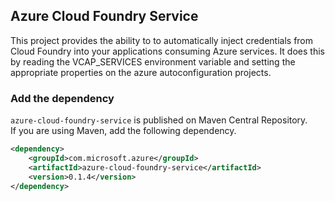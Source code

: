 ## Azure Cloud Foundry Service
This project provides the ability to to automatically inject credentials from Cloud Foundry into your
applications consuming Azure services.  It does this by reading the VCAP_SERVICES environment 
variable and setting the appropriate properties on the azure autoconfiguration projects.

### Add the dependency

`azure-cloud-foundry-service` is published on Maven Central Repository.  
If you are using Maven, add the following dependency.  

```xml
<dependency>
    <groupId>com.microsoft.azure</groupId>
    <artifactId>azure-cloud-foundry-service</artifactId>
    <version>0.1.4</version>
</dependency>
```


